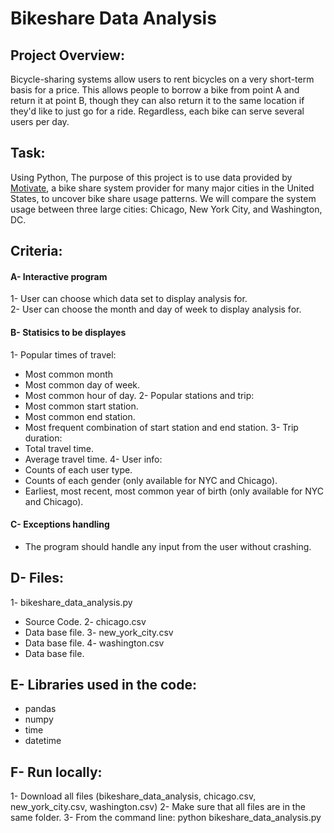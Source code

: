 # Bikeshare Data Analysis

## Project Overview:
Bicycle-sharing systems allow users to rent bicycles on a very short-term basis for a price. This allows people to borrow a bike from point A and return it at point B, though they can also return it to the same location if they'd like to just go for a ride. Regardless, each bike can serve several users per day.

## Task:
Using Python, The purpose of this project is to use data provided by [Motivate](https://www.motivateco.com/), a bike share system provider for many major cities in the United States, to uncover bike share usage patterns. We will compare the system usage between three large cities: Chicago, New York City, and Washington, DC.

## Criteria:
#### A- Interactive program
1- User can choose which data set to display analysis for.<br>
2- User can choose the month and day of week to display analysis for.<br>


#### B- Statisics to be displayes
1- Popular times of travel:
- Most common month
- Most common day of week.
- Most common hour of day.
2- Popular stations and trip:
- Most common start station.
- Most common end station.
- Most frequent combination of start station and end station.
3- Trip duration:
- Total travel time.
- Average travel time.
4- User info:
- Counts of each user type.
- Counts of each gender (only available for NYC and Chicago).
- Earliest, most recent, most common year of birth (only available for NYC and Chicago).
    
    
#### C- Exceptions handling
- The program should handle any input from the user without crashing.


## D- Files:
1- bikeshare_data_analysis.py
- Source Code.
2- chicago.csv
- Data base file.
3- new_york_city.csv
- Data base file.
4- washington.csv
- Data base file.


## E- Libraries used in the code:
- pandas
- numpy
- time
- datetime
  
  
## F- Run locally:
1- Download all files (bikeshare_data_analysis, chicago.csv, new_york_city.csv, washington.csv)
2- Make sure that all files are in the same folder.
3- From the command line:
python bikeshare_data_analysis.py
